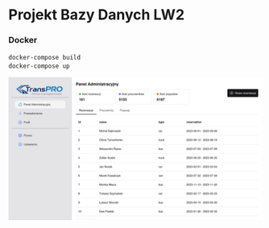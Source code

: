 # Projekt Bazy Danych LW2

### Docker
```bash
docker-compose build
docker-compose up
```

<img src="./sample.png"/>
